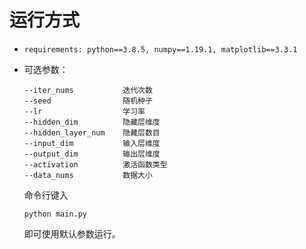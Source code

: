 # 运行方式 

+ `requirements: python==3.8.5, numpy==1.19.1, matplotlib==3.3.1`

+ 可选参数：

  ```shell
  --iter_nums           迭代次数
  --seed                随机种子
  --lr                  学习率
  --hidden_dim          隐藏层维度
  --hidden_layer_num    隐藏层数目
  --input_dim           输入层维度
  --output_dim          输出层维度
  --activation          激活函数类型
  --data_nums           数据大小
  ```

  命令行键入

  ```shell
  python main.py
  ```

  即可使用默认参数运行。